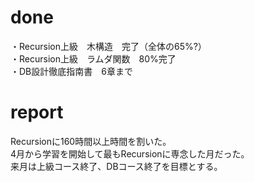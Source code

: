 # done
・Recursion上級　木構造　完了（全体の65%?）</br>
・Recursion上級　ラムダ関数　80%完了</br>
・DB設計徹底指南書　6章まで</br>
# report
Recursionに160時間以上時間を割いた。</br>
4月から学習を開始して最もRecursionに専念した月だった。</br>
来月は上級コース終了、DBコース終了を目標とする。</br>